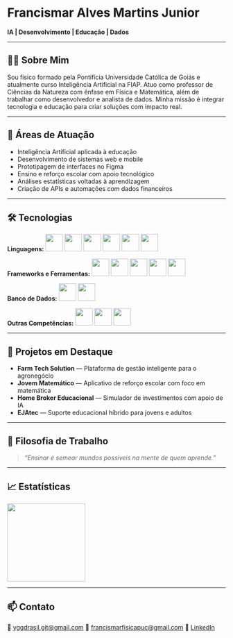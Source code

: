 # Francismar Alves Martins Junior

**IA | Desenvolvimento | Educação | Dados**

---

## 👨‍💻 Sobre Mim

Sou físico formado pela Pontifícia Universidade Católica de Goiás e atualmente curso Inteligência Artificial na FIAP. Atuo como professor de Ciências da Natureza com ênfase em Física e Matemática, além de trabalhar como desenvolvedor e analista de dados. Minha missão é integrar tecnologia e educação para criar soluções com impacto real.

---

## 🧠 Áreas de Atuação

* Inteligência Artificial aplicada à educação
* Desenvolvimento de sistemas web e mobile
* Prototipagem de interfaces no Figma
* Ensino e reforço escolar com apoio tecnológico
* Análises estatísticas voltadas à aprendizagem
* Criação de APIs e automações com dados financeiros

---

## 🛠️ Tecnologias

**Linguagens:** <img src="https://cdn.jsdelivr.net/gh/devicons/devicon@latest/icons/dart/dart-original.svg"  width="40" height="40"/> <img src="https://cdn.jsdelivr.net/gh/devicons/devicon@latest/icons/cplusplus/cplusplus-original.svg"  width="40" height="40"/> <img src="https://cdn.jsdelivr.net/gh/devicons/devicon@latest/icons/c/c-original.svg"  width="40" height="40"/> <img src="https://cdn.jsdelivr.net/gh/devicons/devicon@latest/icons/html5/html5-original.svg"  width="40" height="40"/> <img src="https://cdn.jsdelivr.net/gh/devicons/devicon@latest/icons/css3/css3-original.svg"  width="40" height="40"/> <img src="https://cdn.jsdelivr.net/gh/devicons/devicon@latest/icons/python/python-original.svg"  width="40" height="40"/>

**Frameworks e Ferramentas:** <img src="https://cdn.jsdelivr.net/gh/devicons/devicon@latest/icons/flutter/flutter-original.svg"  width="40" height="40"/> <img src="https://cdn.jsdelivr.net/gh/devicons/devicon@latest/icons/anaconda/anaconda-original.svg" width="40" height="40"/> <img src="https://cdn.jsdelivr.net/gh/devicons/devicon@latest/icons/django/django-plain.svg" width="40" height="40"/> <img src="https://cdn.jsdelivr.net/gh/devicons/devicon@latest/icons/djangorest/djangorest-original.svg" width="40" height="40"/> <img src="https://cdn.jsdelivr.net/gh/devicons/devicon@latest/icons/figma/figma-original.svg"  width="40" height="40"/>

**Banco de Dados:** <img src="https://cdn.jsdelivr.net/gh/devicons/devicon@latest/icons/postgresql/postgresql-original.svg" width="40" height="40"/> <img src="https://cdn.jsdelivr.net/gh/devicons/devicon@latest/icons/oracle/oracle-original.svg" width="40" height="40"/>

**Outras Competências:** <img src="https://cdn.jsdelivr.net/gh/devicons/devicon@latest/icons/jupyter/jupyter-original.svg" width="40" height="40"/> <img src="https://cdn.jsdelivr.net/gh/devicons/devicon@latest/icons/scikitlearn/scikitlearn-original.svg" width="40" height="40"/> <img src="https://cdn.jsdelivr.net/gh/devicons/devicon@latest/icons/matplotlib/matplotlib-original.svg" width="40" height="40"/>

---

## 🌱 Projetos em Destaque

* **Farm Tech Solution** — Plataforma de gestão inteligente para o agronegócio
* **Jovem Matemático** — Aplicativo de reforço escolar com foco em matemática
* **Home Broker Educacional** — Simulador de investimentos com apoio de IA
* **EJAtec** — Suporte educacional híbrido para jovens e adultos

---

## 📌 Filosofia de Trabalho

> *“Ensinar é semear mundos possíveis na mente de quem aprende.”*

---

## 📈 Estatísticas

<div>
  <a href="https://github.com/yggdrasilGit">
    <img loading="lazy" height="180em" src="https://github-readme-stats.vercel.app/api/top-langs/?username=yggdrasilGit&layout=compact&langs_count=7&theme=dracula"/>
  </a>
</div>

---

## 📫 Contato

📧 [yggdrasil.git@gmail.com](mailto:yggdrasil.git@gmail.com)
📧 [francismarfisicapuc@gmail.com](mailto:francismarfisicapuc@gmail.com)
🔗 [LinkedIn](https://www.linkedin.com/in/francismar-alves-martins-junior-8a320b90/)
